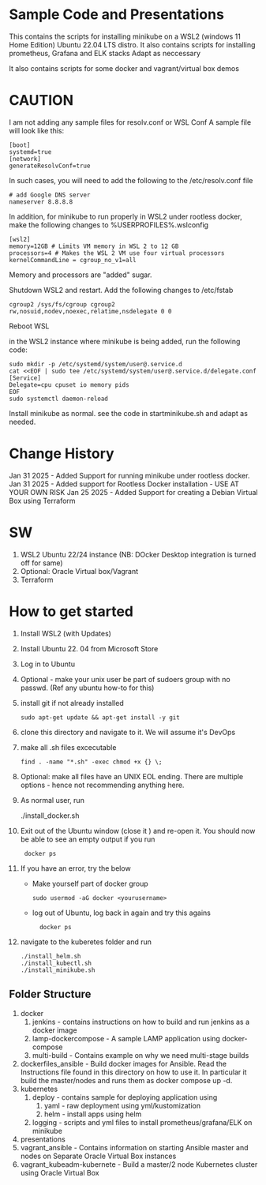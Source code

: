# Sample Code and Presentations
This contains the scripts for installing minikube on a WSL2 (windows 11 Home Edition) Ubuntu 22.04 LTS distro. 
It also contains scripts for installing prometheus, Grafana and ELK stacks
Adapt as neccessary 

It also contains scripts for some docker and vagrant/virtual box demos

# CAUTION
I am not adding any sample files for resolv.conf or WSL Conf
A sample file will look like this: 
```
[boot]
systemd=true
[network]
generateResolvConf=true
``` 
In such cases, you will need to add the following to the /etc/resolv.conf file 
```
# add Google DNS server 
nameserver 8.8.8.8
```
In addition, for minikube to run properly in WSL2 under rootless docker, make the following changes to %USERPROFILES%\.wslconfig 

```
[wsl2]
memory=12GB # Limits VM memory in WSL 2 to 12 GB
processors=4 # Makes the WSL 2 VM use four virtual processors
kernelCommandLine = cgroup_no_v1=all
```
Memory and processors are "added" sugar. 

Shutdown WSL2 and restart. 
Add the following changes to /etc/fstab
```
cgroup2 /sys/fs/cgroup cgroup2 rw,nosuid,nodev,noexec,relatime,nsdelegate 0 0
```
Reboot WSL

in the WSL2 instance where minikube is being added, run the following code: 
```
sudo mkdir -p /etc/systemd/system/user@.service.d
cat <<EOF | sudo tee /etc/systemd/system/user@.service.d/delegate.conf
[Service]
Delegate=cpu cpuset io memory pids
EOF
sudo systemctl daemon-reload
```
Install minikube as normal. see the code in startminikube.sh and adapt as needed.

# Change History
Jan 31 2025 - Added Support for running minikube under rootless docker.  
Jan 31 2025 - Added support for Rootless Docker installation - USE AT YOUR OWN RISK
Jan 25 2025 - Added Support for creating a Debian Virtual Box using Terraform

# SW
1. WSL2 Ubuntu 22/24 instance (NB: DOcker Desktop integration is turned off for same)
2. Optional: Oracle Virtual box/Vagrant
3. Terraform 

# How to get started
1. Install WSL2 (with Updates)
2. Install Ubuntu 22. 04 from Microsoft Store
3. Log in to Ubuntu 
4. Optional - make your unix user be part of sudoers group with no passwd. (Ref any ubuntu how-to for this)
5. install git if not already installed
    
       sudo apt-get update && apt-get install -y git 
6. clone this directory and navigate to it. We will assume it's DevOps
7. make all .sh files excecutable
   
       find . -name "*.sh" -exec chmod +x {} \; 

8. Optional: make all files have an UNIX EOL ending. There are multiple options - hence not recommending anything here. 
9. As normal user, run

     ./install_docker.sh 

10. Exit out of the Ubuntu window (close it ) and re-open it. You should now be able to see an empty output if you run 

         docker ps
11. If you have an error, try the below 
      * Make yourself part of docker group 
            
            sudo usermod -aG docker <yourusername> 
       * log out of Ubuntu, log back in again and try this agains

               docker ps        
12. navigate to the kuberetes folder and run 

        ./install_helm.sh 
        ./install_kubectl.sh 
        ./install_minikube.sh 


## Folder Structure
1. docker
    1.  jenkins - contains instructions on how to build and run jenkins as a docker image
    2.  lamp-dockercompose - A sample LAMP application using docker-compose
    3.  multi-build - Contains example on why we need multi-stage builds
2. dockerfiles_ansible - Build docker images for Ansible. Read the Instructions file found in this directory on how to use it. In particular it build the master/nodes and runs them as docker compose up -d. 
3. kubernetes
     1. deploy  - contains sample for deploying application using
          1. yaml - raw deployment using yml/kustomization
          2. helm - install apps using helm
     2. logging - scripts and yml files to install prometheus/grafana/ELK on minikube
4. presentations 
5. vagrant_ansible - Contains information on starting Ansible master and nodes on Separate Oracle Virtual Box instances
6. vagrant_kubeadm-kubernete - Build a master/2 node Kubernetes cluster using Oracle Virtual Box 
 
 

		
